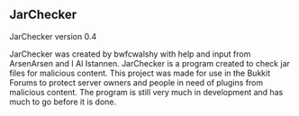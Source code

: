 ## JarChecker

JarChecker version 0.4

JarChecker was created by bwfcwalshy with help and input from ArsenArsen and I Al Istannen. JarChecker is a program created to check jar files for malicious content. This project was made for use in the Bukkit Forums to protect server owners and people in need of plugins from malicious content. The program is still very much in development and has much to go before it is done.
